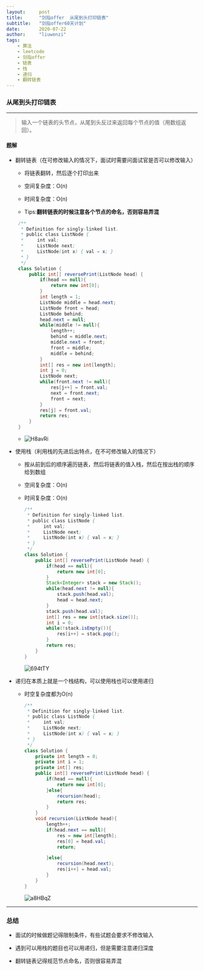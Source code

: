 ```yaml
---
layout:     post
title:      "剑指offer  从尾到头打印链表"
subtitle:   "剑指offer60天计划"
date:       2020-07-22
author:     "liuwenzi"
tags:
    - 算法
    - leetcode
    - 剑指offer
    - 链表
    - 栈
    - 递归
    - 翻转链表
---
```

### 从尾到头打印链表

-------

> 输入一个链表的头节点，从尾到头反过来返回每个节点的值（用数组返回）。

#### 题解

- 翻转链表（在可修改输入的情况下，面试时需要问面试官是否可以修改输入）

  - 将链表翻转，然后逐个打印出来

  - 空间复杂度：O(n)

  - 时间复杂度：O(n)

  - Tips:**翻转链表的时候注意各个节点的命名，否则容易弄混**

   ```java
    /**
     * Definition for singly-linked list.
     * public class ListNode {
     *     int val;
     *     ListNode next;
     *     ListNode(int x) { val = x; }
     * }
     */
    class Solution {
        public int[] reversePrint(ListNode head) {
            if(head == null){
                return new int[0];
            }
            int length = 1;
            ListNode middle = head.next;
            ListNode front = head;
            ListNode behind;
            head.next = null;
            while(middle != null){
                length++;
                behind = middle.next;
                middle.next = front;
                front = middle;
                middle = behind;
            }
            int[] res = new int[length];
            int j = 0;
            ListNode next;
            while(front.next != null){
                res[j++] = front.val;
                next = front.next;
                front = next;
            }
            res[j] = front.val;
            return res;
        }
    }	
   ```

    

  - ![H8avRi](https://cdn.jsdelivr.net/gh/Lanternliu/pic@master/uPic/H8avRi.png)

- 使用栈（利用栈的先进后出特点，在不可修改输入的情况下）

  - 按从前到后的顺序遍历链表，然后将链表的值入栈，然后在按出栈的顺序给到数组

  - 空间复杂度：O(n)

  - 时间复杂度：O(n)

    ```java
    /**
     * Definition for singly-linked list.
     * public class ListNode {
     *     int val;
     *     ListNode next;
     *     ListNode(int x) { val = x; }
     * }
     */
    class Solution {
        public int[] reversePrint(ListNode head) {
            if(head == null){
                return new int[0];
            }
            Stack<Integer> stack = new Stack();
            while(head.next != null){
                stack.push(head.val);
                head = head.next;
            }
            stack.push(head.val);
            int[] res = new int[stack.size()];
            int i = 0;
            while(!stack.isEmpty()){
                res[i++] = stack.pop();
            }
            return res;
        }
    }		
    ```

    ![694tTY](https://cdn.jsdelivr.net/gh/Lanternliu/pic@master/uPic/694tTY.png)

- 递归在本质上就是一个栈结构，可以使用栈也可以使用递归

  - 时空复杂度都为O(n)

    ```java
    /**
     * Definition for singly-linked list.
     * public class ListNode {
     *     int val;
     *     ListNode next;
     *     ListNode(int x) { val = x; }
     * }
     */
    class Solution {
        private int length = 0;
        private int i = 1;
        private int[] res;
        public int[] reversePrint(ListNode head) {
            if(head == null){
                return new int[0];
            }else{
                recursion(head);
                return res;
            }
        }
        void recursion(ListNode head){
            length++;
            if(head.next == null){
                res = new int[length];
                res[0] = head.val;
                return;
    
            }else{
                recursion(head.next);
                res[i++] = head.val;
            }
        }
    }
    ```

    ![a8HBqZ](https://cdn.jsdelivr.net/gh/Lanternliu/pic@master/uPic/a8HBqZ.png)
  

------------

### 总结

- 面试的时候做题记得限制条件，有些试题会要求不修改输入

- 遇到可以用栈的题目也可以用递归，但是需要注意递归深度
- 翻转链表记得规范节点命名，否则很容易弄混

